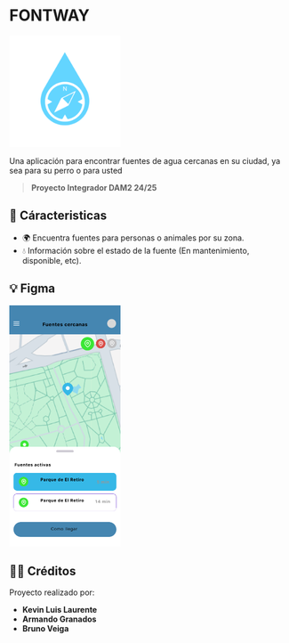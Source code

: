 # FONTWAY

<img src="app/src/main/res/img/Logo.png" alt="Logotipo" style="width:200px; height:auto;">


Una aplicación para encontrar fuentes de agua cercanas en su ciudad, ya sea para su perro o para usted

>**Proyecto Integrador DAM2 24/25**
> 
## 🚀 Cáracteristicas 

- 🌍 Encuentra fuentes para personas o animales por su zona.
- 💧 Información sobre el estado de la fuente (En mantenimiento, disponible, etc).

## 💡 Figma

<img src="app/src/main/res/img/Prototipo_Main.png" alt="Prototipo del main" style="width:200px; height:auto;">

## 🧑‍💻 Créditos

Proyecto realizado por:

- **Kevin Luis Laurente**
- **Armando Granados**
- **Bruno Veiga**